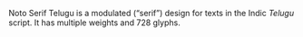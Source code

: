 Noto Serif Telugu is a modulated (“serif”) design for texts in the Indic _Telugu_ script. It has multiple weights and 728 glyphs.